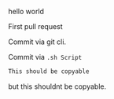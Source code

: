 hello world

First pull request

Commit via git cli.

Commit via `.sh Script`

```sh
This should be copyable
```

but this shouldnt be copyable.
